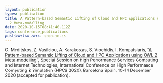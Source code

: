 ```yaml
---
layout: publication
types: publication
title: A Pattern-based Semantic Lifting of Cloud and HPC Applications using OWL
  2 Meta-modelling
date: 2020-10-15T08:41:40.112Z
tags: conference_publications
publication_date: 2020-10-15
---
```

G. Meditskos, Z. Vasileiou, A. Karakostas, S. Vrochidis, I. Kompatsiaris, “[A Pattern-based Semantic Lifting of Cloud and HPC Applications using OWL 2 Meta-modelling](https://www.researchgate.net/publication/344680136_A_Pattern-based_Semantic_Lifting_of_Cloud_and_HPC_Applications_using_OWL_2_Meta-modelling)”, Special Session on High Performance Services Computing and Internet Technologies, International Conference on High Performance Computing & Simulation (HPCS 2020), Barcelona Spain, 10-14 December 2020 (accepted for publication).